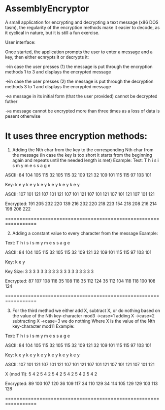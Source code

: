 # AssemblyEncryptor
A small application for encrypting and decrypting a text message (x86 DOS tasm), the regularity of the encryption methods make it easier to decode, as it cyclical in nature, but it is still a fun exercise.

User interface:

Once started, the application prompts the user to enter a message and a key, then either ecnrypts it or decrypts it:

->in case the user presses (1) the message is put through the encryption methods 1 to 3 and displays the encrypted message

->in case the user presses (2) the message is put through the decryption methods 3 to 1 and displays the encrypted message

->a message in its initial form (that the user provided) cannot be decrypted futher

->a message cannot be encrypted more than three times as a loss of data is pesent otherwise


It uses three encryption methods:
=================================================================
 
 1. Adding the Nth char from the key to the corresponding Nth char from the message (in case the key is too short it starts from the beginning again and repeats until the needed length is met)
    Example:
Text:       T   h   i   s       i   s       m   y       m   e   s   s   a   g   e

ASCII:      84  104 105 115 32  105 115 32  109 121 32  109 101 115 115 97  103 101

Key:        k   e   y   k   e   y   k   e   y   k   e   y   k   e   y   k   e   y

ASCII:      107 101 121 107 101 121 107 101 121 107 101 121 107 101 121 107 101 121

Encrypted:  191 205 232 220 139 216 232 220 218 223 154 218 208 216 214 198 208 222

=================================================================

2. Adding a constant value to every character from the message
  Example:

Text:       T   h   i   s       i   s       m   y       m   e   s   s   a   g   e

ASCII:      84  104 105 115 32  105 115 32  109 121 32  109 101 115 115 97  103 101

Key:        k   e   y 

Key Size:   3   3   3   3   3   3   3   3   3   3   3   3   3   3   3   3   3   3

Encrypted:  87  107 108 118 35  108 118 35  112 124 35  112 104 118 118 100 108 124

=================================================================

3. For the third method we either add X, subtract X, or do nothing based on the value of the Nth key-character mod3
   ->case=1 adding X
   ->case=2 subtracting X
   ->case=3 we do nothing
   Where X is the value of the Nth key-character mod11
     Example:
   
Text:       T   h   i   s       i   s       m   y       m   e   s   s   a   g   e

ASCII:      84  104 105 115 32  105 115 32  109 121 32  109 101 115 115 97  103 101

Key:        k   e   y   k   e   y   k   e   y   k   e   y   k   e   y   k   e   y

ASCII:      107 101 121 107 101 121 107 101 121 107 101 121 107 101 121 107 101 121

X (mod 11): 5   4   2   5   4   2   5   4   2   5   4   2   5   4   2   5   4   2

Encrypted:  89  100 107 120 36  109 117 34  110 129 34  114 105 129 129 103 113 128

=================================================================

